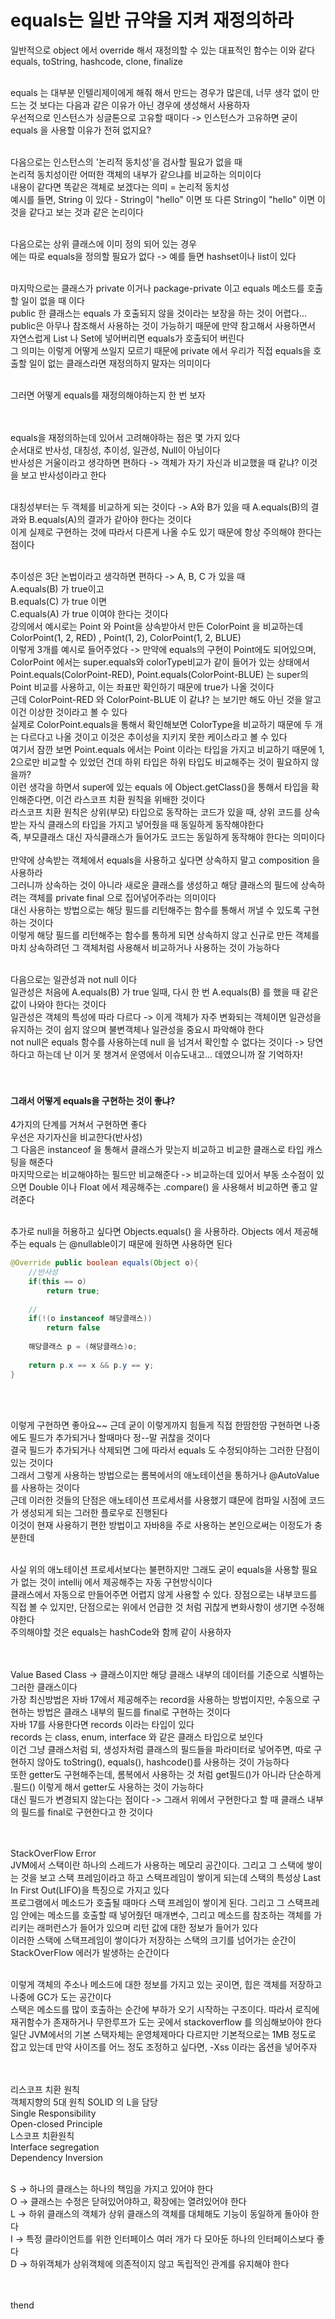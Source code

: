 # equals는 일반 규약을 지켜 재정의하라
일반적으로 object 에서 override 해서 재정의할 수 있는 대표적인 함수는 이와 같다 <br>
equals, toString, hashcode, clone, finalize <br>
<br>

equals 는 대부분 인텔리제이에게 해줘 해서 만드는 경우가 많은데, 너무 생각 없이 만드는 것 보다는 다음과 같은 이유가 아닌 경우에 생성해서 사용하자 <br>
우선적으로 인스턴스가 싱글톤으로 고유할 때이다 -> 인스턴스가 고유하면 굳이 equals 을 사용할 이유가 전혀 없지요? <br>
<br>

다음으로는 인스턴스의 '논리적 동치성'을 검사할 필요가 없을 때 <br>
논리적 동치성이란 어떠한 객체의 내부가 같으냐를 비교하는 의미이다 <br>
내용이 같다면 똑같은 객체로 보겠다는 의미 = 논리적 동치성 <br>
예시를 들면, String 이 있다 - String이 "hello" 이면 또 다른 String이 "hello" 이면 이것을 같다고 보는 것과 같은 논리이다 <br>
<br>

다음으로는 상위 클래스에 이미 정의 되어 있는 경우 <br>
에는 따로 equals을 정의할 필요가 없다 -> 예를 들면 hashset이나 list이 있다 <br> 
<br>

마지막으로는 클래스가 private 이거나 package-private 이고 equals 메소드를 호출할 일이 없을 때 이다 <br>
public 한 클래스는 equals 가 호출되지 않을 것이라는 보장을 하는 것이 어렵다... <br>
public은 아무나 참조해서 사용하는 것이 가능하기 때문에 만약 참고해서 사용하면서 자연스럽게 List 나 Set에 넣어버리면 equals가 호출되어 버린다 <br>
그 의미는 이렇게 어떻게 쓰일지 모르기 때문에 private 에서 우리가 직접 equals을 호출할 일이 없는 클래스라면 재정의하지 말자는 의미이다 <br>
<br>

그러면 어떻게 equals를 재정의해야하는지 한 번 보자 <br>
<br><br>

equals을 재정의하는데 있어서 고려해야하는 점은 몇 가지 있다 <br>
순서대로 반사성, 대칭성, 추이성, 일관성, Null이 아님이다 <br>
반사성은 거울이라고 생각하면 편하다 -> 객체가 자기 자신과 비교했을 때 같냐? 이것을 보고 반사성이라고 한다 <br>
<br>

대칭성부터는 두 객체를 비교하게 되는 것이다 -> A와 B가 있을 때 A.equals(B)의 결과와 B.equals(A)의 결과가 같아야 한다는 것이다 <br>
이게 실제로 구현하는 것에 따라서 다른게 나올 수도 있기 때문에 항상 주의해야 한다는 점이다 <br>
<br>

추이성은 3단 논법이라고 생각하면 편하다 -> A, B, C 가 있을 때 <br>
A.equals(B) 가 true이고 <br>
B.equals(C) 가 true 이면 <br>
C.equals(A) 가 true 이여야 한다는 것이다 <br>
강의에서 예시로는 Point 와 Point을 상속받아서 만든 ColorPoint 을 비교하는데 <br>
ColorPoint(1, 2, RED) , Point(1, 2), ColorPoint(1, 2, BLUE) <br>
이렇게 3개를 예시로 들어주었다 -> 만약에 equals의 구현이 Point에도 되어있으며, ColorPoint 에서는 super.equals와 colorType비교가 같이 들어가 있는 상태에서 
Point.equals(ColorPoint-RED), Point.equals(ColorPoint-BLUE) 는 super의 Point 비교를 사용하고, 이는 좌표만 확인하기 때문에 true가 나올 것이다 <br>
근데 ColorPoint-RED 와 ColorPoint-BLUE 이 같냐? 는 보기만 해도 아닌 것을 알고 이건 이상한 것이라고 볼 수 있다 <br>
실제로 ColorPoint.equals을 통해서 확인해보면 ColorType을 비교하기 때문에 두 개는 다르다고 나올 것이고 이것은 추이성을 지키지 못한 케이스라고 볼 수 있다 <br> 
여기서 잠깐 보면 Point.equals 에서는 Point 이라는 타입을 가지고 비교하기 때문에 1, 2으로만 비교할 수 있었던 건데 하위 타입은 하위 타입도 비교해주는 것이 필요하지 않을까? <br>
이런 생각을 하면서 super에 있는 equals 에 Object.getClass()을 통해서 타입을 확인해준다면, 이건 라스코프 치환 원칙을 위배한 것이다 <br>
라스코프 치환 원칙은 상위(부모) 타입으로 동작하는 코드가 있을 때, 상위 코드를 상속받는 자식 클래스의 타입을 가지고 넣어줬을 때 동일하게 동작해야한다 <br>
즉, 부모클래스 대신 자식클래스가 들어가도 코드는 동일하게 동작해야 한다는 의미이다 <br>
<br>
만약에 상속받는 객체에서 equals을 사용하고 싶다면 상속하지 말고 composition 을 사용하라 <br>
그러니까 상속하는 것이 아니라 새로운 클래스를 생성하고 해당 클래스의 필드에 상속하려는 객체를 private final 으로 집어넣어주라는 의미이다 <br>
대신 사용하는 방법으로는 해당 필드를 리턴해주는 함수를 통해서 꺼낼 수 있도록 구현하는 것이다 <br>
이렇게 해당 필드를 리턴해주는 함수를 통하게 되면 상속하지 않고 신규로 만든 객체를 마치 상속하려던 그 객체처럼 사용해서 비교하거나 사용하는 것이 가능하다 <br>
<br>

다음으로는 일관성과 not null 이다 <br>
일관성은 처음에 A.equals(B) 가 true 일때, 다시 한 번 A.equals(B) 를 했을 때 같은 값이 나와야 한다는 것이다 <br>
일관성은 객체의 특성에 따라 다르다 -> 이게 객체가 자주 변화되는 객체이면 일관성을 유지하는 것이 쉽지 않으며 불변객체나 일관성을 중요시 파악해야 한다 <br>
not null은 equals 함수를 사용하는데 null 을 넘겨서 확인할 수 없다는 것이다 -> 당연하다고 하는데 난 이거 못 챙겨서 운영에서 이슈도내고... 데였으니까 잘 기억하자! <br>
<br><br>

#### 그래서 어떻게 equals을 구현하는 것이 좋냐?
4가지의 단계를 거쳐서 구현하면 좋다 <br>
우선은 자기자신을 비교한다(반사성) <br>
그 다음은 instanceof 을 통해서 클래스가 맞는지 비교하고 비교한 클래스로 타입 캐스팅을 해준다 <br>
마지막으로는 비교해야하는 필드만 비교해준다 -> 비교하는데 있어서 부동 소수점이 있으면 Double 이나 Float 에서 제공해주는 .compare() 을 사용해서 비교하면 좋고 알려준다 <br>
<br>

추가로 null을 허용하고 싶다면 Objects.equals() 을 사용하라. Objects 에서 제공해주는 equals 는 @nullable이기 때문에 원하면 사용하면 된다 <br>
```java
@Override public boolean equals(Object o){
    //반사성
    if(this == o)
        return true;
    
    //
    if(!(o instanceof 해당클래스))
        return false
    
    해당클래스 p = (해당클래스)o;
    
    return p.x == x && p.y == y;
}
```
<br><br>

이렇게 구현하면 좋아요~~ 근데 굳이 이렇게까지 힘들게 직접 한땀한땀 구현하면 나중에도 필드가 추가되거나 할때마다 정--말 귀찮을 것이다 <br>
결국 필드가 추가되거나 삭제되면 그에 따라서 equals 도 수정되야하는 그러한 단점이 있는 것이다 <br>
그래서 그렇게 사용하는 방법으로는 롬복에서의 애노테이션을 통하거나 @AutoValue 를 사용하는 것이다 <br>
근데 이러한 것들의 단점은 애노테이션 프로세서를 사용했기 떄문에 컴파일 시점에 코드가 생성되게 되는 그러한 플로우로 진행된다 <br>
이것이 현재 사용하기 편한 방법이고 자바8을 주로 사용하는 본인으로써는 이정도가 충분한데 <br>
<br>


사실 위의 애노테이션 프로세서보다는 불편하지만 그래도 굳이 equals을 사용할 필요가 없는 것이 intellij 에서 제공해주는 자동 구현방식이다 <br>
클래스에서 자동으로 만들어주면 어렵지 않게 사용할 수 있다. 장점으로는 내부코드를 직접 볼 수 있지만, 단점으로는 위에서 언급한 것 처럼 귀찮게 변화사항이 생기면 수정해야한다 <br>
주의해야할 것은 equals는 hashCode와 함께 같이 사용하자 <br>
<br><br>

Value Based Class -> 클래스이지만 해당 클래스 내부의 데이터를 기준으로 식별하는 그러한 클래스이다 <br>
가장 최신방법은 자바 17에서 제공해주는 record을 사용하는 방법이지만, 수동으로 구현하는 방법은 클래스 내부의 필드를 final로 구현하는 것이다 <br>
자바 17를 사용한다면 records 이라는 타입이 있다 <br>
records 는 class, enum, interface 와 같은 클래스 타입으로 보인다 <br>
이건 그냥 클래스처럼 되, 생성자처럼 클래스의 필드들을 파라미터로 넣어주면, 따로 구현하지 않아도 toString(), equals(), hashcode()를 사용하는 것이 가능하다 <br>
또한 getter도 구현해주는데, 롬복에서 사용하는 것 처럼 get필드()가 아니라 단순하게 .필드() 이렇게 해서 getter도 사용하는 것이 가능하다 <br>
대신 필드가 변경되지 않는다는 점이다 -> 그래서 위에서 구현한다고 할 때 클래스 내부의 필드를 final로 구현한다고 한 것이다 <br>
<br><br>

StackOverFlow Error <br>
JVM에서 스택이란 하나의 스레드가 사용하는 메모리 공간이다. 그리고 그 스택에 쌓이는 것을 보고 스택 프레임이라고 하고 스택프레임이 쌓이게 되는데 
스택의 특성상 Last In First Out(LIFO)을 특징으로 가지고 있다 <br>
프로그램에서 메소드가 호출될 때마다 스택 프레임이 쌓이게 된다. 그리고 그 스택프레임 안에는 메소드를 호출할 때 넣어줬던 매개변수, 그리고 메소드를 참조하는 객체를 가리키는 래퍼런스가 들어가 있으며 리턴 값에 대한 정보가 들어가 있다 <br>
이러한 스택에 스택프레임이 쌓이다가 저장하는 스택의 크기를 넘어가는 순간이 StackOverFlow 에러가 발생하는 순간이다 <br>
<br>

이렇게 객체의 주소나 메소드에 대한 정보를 가지고 있는 곳이면, 힙은 객체를 저장하고 나중에 GC가 도는 공간이다 <br>
스택은 메소드를 많이 호출하는 순간에 부하가 오기 시작하는 구조이다. 따라서 로직에 재귀함수가 존재하거나 무한루프가 도는 곳에서 stackoverflow 를 의심해보아야 한다 <br>
일단 JVM에서의 기본 스택자체는 운영체제마다 다르지만 기본적으로는 1MB 정도로 잡고 있는데 만약 사이즈를 어느 정도 조정하고 싶다면, -Xss 이라는 옵션을 넣어주자 <br>
<br><br>

리스코프 치환 원칙 <br>
객체지향의 5대 원칙 SOLID 의 L을 담당 <br>
Single Responsibility <br>
Open-closed Principle <br>
L스코프 치환원칙 <br>
Interface segregation <br>
Dependency Inversion <br>
<br>

S -> 하나의 클래스는 하나의 책임을 가지고 있어야 한다  <br>
O -> 클래스는 수정은 닫혀있어야하고, 확장에는 열려있어야 한다 <br>
L -> 하위 클래스의 객체가 상위 클래스의 객체를 대체해도 기능이 동일하게 돌아야 한다 <br>
I -> 특정 클라이언트를 위한 인터페이스 여러 개가 다 모아둔 하나의 인터페이스보다 좋다 <br>
D -> 하위객체가 상위객체에 의존적이지 않고 독립적인 관계를 유지해야 한다 <br>
<br><br>

thend


